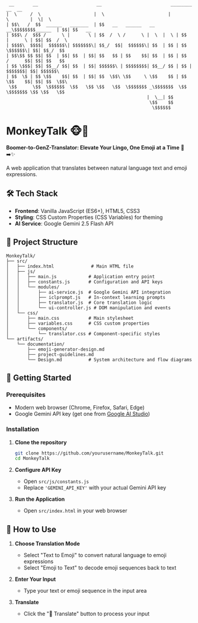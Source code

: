 ```
 __       __                      __                          ________          __  __       
|  \     /  \                    |  \                        |        \        |  \|  \      
| $$\   /  $$  ______   _______  | $$   __   ______   __    __\$$$$$$$$______  | $$| $$   __ 
| $$$\ /  $$$ /      \ |       \ | $$  /  \ /      \ |  \  |  \ | $$  |      \ | $$| $$  /  \
| $$$$\  $$$$|  $$$$$$\| $$$$$$$\| $$_/  $$|  $$$$$$\| $$  | $$ | $$   \$$$$$$\| $$| $$_/  $$
| $$\$$ $$ $$| $$  | $$| $$  | $$| $$   $$ | $$    $$| $$  | $$ | $$  /      $$| $$| $$   $$ 
| $$ \$$$| $$| $$__/ $$| $$  | $$| $$$$$$\ | $$$$$$$$| $$__/ $$ | $$ |  $$$$$$$| $$| $$$$$$\ 
| $$  \$ | $$ \$$    $$| $$  | $$| $$  \$$\ \$$     \ \$$    $$ | $$  \$$    $$| $$| $$  \$$\
 \$$      \$$  \$$$$$$  \$$   \$$ \$$   \$$  \$$$$$$$ _\$$$$$$$  \$$   \$$$$$$$ \$$ \$$   \$$
                                                     |  \__| $$                              
                                                      \$$    $$                              
                                                       \$$$$$$                                                         
```

# MonkeyTalk 🐵💬

**Boomer-to-GenZ-Translator: Elevate Your Lingo, One Emoji at a Time** 👵➡️✨

A web application that translates between natural language text and emoji expressions.


## 🛠️ Tech Stack

- **Frontend**: Vanilla JavaScript (ES6+), HTML5, CSS3
- **Styling**: CSS Custom Properties (CSS Variables) for theming
- **AI Service**: Google Gemini 2.5 Flash API

## 📁 Project Structure

```
MonkeyTalk/
├── src/
│   ├── index.html              # Main HTML file
│   ├── js/
│   │   ├── main.js            # Application entry point
│   │   ├── constants.js       # Configuration and API keys
│   │   └── modules/
│   │       ├── ai-service.js  # Google Gemini API integration
│   │       ├── iclprompt.js   # In-context learning prompts
│   │       ├── translator.js  # Core translation logic
│   │       └── ui-controller.js # DOM manipulation and events
│   └── css/
│       ├── main.css           # Main stylesheet
│       ├── variables.css      # CSS custom properties
│       └── components/
│           └── translator.css # Component-specific styles
└── artifacts/
    └── documentation/
        ├── emoji-generator-design.md
        ├── project-guidelines.md
        └── Design.md          # System architecture and flow diagrams

```

## 🚀 Getting Started

### Prerequisites

- Modern web browser (Chrome, Firefox, Safari, Edge)
- Google Gemini API key (get one from [Google AI Studio](https://makersuite.google.com/app/apikey))

### Installation

1. **Clone the repository**
   ```bash
   git clone https://github.com/yourusername/MonkeyTalk.git
   cd MonkeyTalk
   ```

2. **Configure API Key**
   - Open `src/js/constants.js`
   - Replace `'GEMINI_API_KEY'` with your actual Gemini API key

3. **Run the Application**
   - Open `src/index.html` in your web browser

## 🎯 How to Use

1. **Choose Translation Mode**
   - Select "Text to Emoji" to convert natural language to emoji expressions
   - Select "Emoji to Text" to decode emoji sequences back to text

2. **Enter Your Input**
   - Type your text or emoji sequence in the input area

3. **Translate**
   - Click the "🔄 Translate" button to process your input
